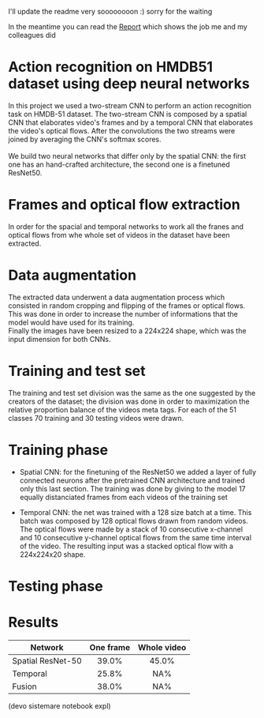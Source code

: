 I'll update the readme very soooooooon :) sorry for the waiting

In the meantime you can read the [Report](https://github.com/Paseen/Action-recognition-HMDB51/blob/main/Report.pdf) which shows the job me and my colleagues did 


# Action recognition on HMDB51 dataset using deep neural networks
In this project we used a two-stream CNN to perform an action recognition task on HMDB-51 dataset. The two-stream CNN is composed by a spatial CNN that elaborates video's frames and by a temporal CNN that elaborates the video's optical flows. After the convolutions the two streams were joined by averaging the CNN's softmax scores. 
<br><br>
We build two neural networks that differ only by the spatial CNN: the first one has an hand-crafted architecture, the second one is a finetuned ResNet50. 

# Frames and optical flow extraction

In order for the spacial and temporal networks to work all the franes and optical flows from whe whole set of videos in the dataset have been extracted.

# Data augmentation

The extracted data underwent a data augmentation process which consisted in random cropping and flipping of the frames or optical flows. This was done in order to increase the number of informations that the model would have used for its training.
<br>
Finally the images have been resized to a 224x224 shape, which was the input dimension for both CNNs.  

# Training and test set
The training and test set division was the same as the one suggested by the creators of the dataset; the division was done in order to maximization the relative proportion balance of the videos meta tags. For each of the 51 classes 70 training and 30 testing videos were drawn.  

# Training phase 

- Spatial CNN: for the finetuning of the ResNet50 we added a layer of fully connected neurons after the pretrained CNN architecture and trained only this last section. The training was done by giving to the model 17 equally distanciated frames from each videos of the training set   

- Temporal CNN: the net was trained with a 128 size batch at a time. This batch was composed by 128 optical flows drawn from random videos. The optical flows were made by a stack of 10 consecutive x-channel and 10 consecutive y-channel optical flows from the same time interval of the video. The resulting input was a stacked optical flow with a 224x224x20 shape. 

# Testing phase



# Results
|Network     | One frame | Whole video  |
-------------|:--------------:|:----:|
|Spatial ResNet-50     |39.0%           |45.0% |
|Temporal    |25.8%           |NA% |
|Fusion      |38.0%           |NA% |



(devo sistemare notebook expl)

